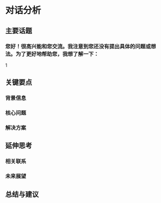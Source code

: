 # 对话分析
## 主要话题
### 您好！很高兴能和您交流。我注意到您还没有提出具体的问题或想法。为了更好地帮助您，我想了解一下：

1
## 关键要点
### 背景信息
### 核心问题
### 解决方案
## 延伸思考
### 相关联系
### 未来展望
## 总结与建议